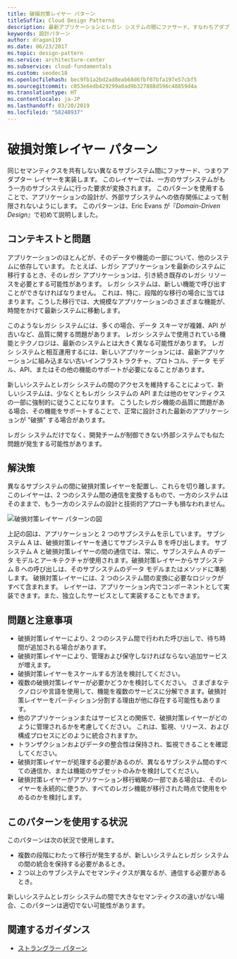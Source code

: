 ```yaml
---
title: 破損対策レイヤー パターン
titleSuffix: Cloud Design Patterns
description: 最新アプリケーションとレガシ システムの間にファサード、すなわちアダプター レイヤーを実装します。
keywords: 設計パターン
author: dragon119
ms.date: 06/23/2017
ms.topic: design-pattern
ms.service: architecture-center
ms.subservice: cloud-fundamentals
ms.custom: seodec18
ms.openlocfilehash: bec9fb1a2bd2ad8eab68d6fbf07bfa197e57cbf5
ms.sourcegitcommit: c053e6edb429299a0ad9b327888d596c48859d4a
ms.translationtype: HT
ms.contentlocale: ja-JP
ms.lasthandoff: 03/20/2019
ms.locfileid: "58248937"
---
```

# <a name="anti-corruption-layer-pattern"></a>破損対策レイヤー パターン

同じセマンティクスを共有しない異なるサブシステム間にファサード、つまりアダプター レイヤーを実装します。 このレイヤーでは、一方のサブシステムがもう一方のサブシステムに行った要求が変換されます。 このパターンを使用することで、アプリケーションの設計が、外部サブシステムへの依存関係によって制限されないようにします。 このパターンは、Eric Evans が『*Domain-Driven Design*』で初めて説明しました。

## <a name="context-and-problem"></a>コンテキストと問題

アプリケーションのほとんどが、そのデータや機能の一部について、他のシステムに依存しています。 たとえば、レガシ アプリケーションを最新のシステムに移行するとき、そのレガシ アプリケーションは、引き続き既存のレガシ リソースを必要とする可能性があります。 レガシ システムは、新しい機能で呼び出すことができなければなりません。 これは、特に、段階的な移行の場合に当てはまります。こうした移行では、大規模なアプリケーションのさまざまな機能が、時間をかけて最新システムに移動します。

このようなレガシ システムには、多くの場合、データ スキーマが複雑、API が古いなど、品質に関する問題があります。 レガシ システムで使用されている機能とテクノロジは、最新のシステムとは大きく異なる可能性があります。 レガシ システムと相互運用するには、新しいアプリケーションには、最新アプリケーションに組み込まない古いインフラストラクチャ、プロトコル、データ モデル、API、またはその他の機能のサポートが必要になることがあります。

新しいシステムとレガシ システムの間のアクセスを維持することによって、新しいシステムは、少なくともレガシ システムの API または他のセマンティクスの一部に強制的に従うことになります。 こうしたレガシ機能の品質に問題がある場合、その機能をサポートすることで、正常に設計された最新のアプリケーションが "破損" する場合があります。

レガシ システムだけでなく、開発チームが制御できない外部システムでも似た問題が発生する可能性があります。

## <a name="solution"></a>解決策

異なるサブシステムの間に破損対策レイヤーを配置し、これらを切り離します。 このレイヤーは、2 つのシステム間の通信を変換するもので、一方のシステムはそのままで、もう一方のシステムの設計と技術的アプローチも損なわれません。

![破損対策レイヤー パターンの図](./_images/anti-corruption-layer.png)

上記の図は、アプリケーションと 2 つのサブシステムを示しています。 サブシステム A は、破損対策レイヤーを通じてサブシステム B を呼び出します。 サブシステム A と破損対策レイヤーの間の通信では、常に、サブシステム A のデータ モデルとアーキテクチャが使用されます。破損対策レイヤーからサブシステム B への呼び出しは、そのサブシステムのデータ モデルまたはメソッドに準拠します。 破損対策レイヤーには、2 つのシステム間の変換に必要なロジックがすべて含まれます。 レイヤーは、アプリケーション内でコンポーネントとして実装できます。また、独立したサービスとして実装することもできます。

## <a name="issues-and-considerations"></a>問題と注意事項

- 破損対策レイヤーにより、2 つのシステム間で行われた呼び出しで、待ち時間が追加される場合があります。
- 破損対策レイヤーにより、管理および保守しなければならない追加サービスが増えます。
- 破損対策レイヤーをスケールする方法を検討してください。
- 複数の破損対策レイヤーが必要かどうかを検討してください。 さまざまなテクノロジや言語を使用して、機能を複数のサービスに分解できます。破損対策レイヤーをパーティション分割する理由が他に存在する可能性もあります。
- 他のアプリケーションまたはサービスとの関係で、破損対策レイヤーがどのように管理されるかを考慮してください。 これは、監視、リリース、および構成プロセスにどのように統合されますか。
- トランザクションおよびデータの整合性は保持され、監視できることを確認してください。
- 破損対策レイヤーが処理する必要があるのが、異なるサブシステム間のすべての通信か、または機能のサブセットのみかを検討してください。
- 破損対策レイヤーがアプリケーション移行戦略の一部である場合は、そのレイヤーを永続的に使うか、すべてのレガシ機能が移行された時点で使用をやめるのかを検討します。

## <a name="when-to-use-this-pattern"></a>このパターンを使用する状況

このパターンは次の状況で使用します。

- 複数の段階にわたって移行が発生するが、新しいシステムとレガシ システムの間の統合を保持する必要があるとき。
- 2 つ以上のサブシステムでセマンティクスが異なるが、通信する必要があるとき。

新しいシステムとレガシ システムの間で大きなセマンティクスの違いがない場合、このパターンは適切でない可能性があります。

## <a name="related-guidance"></a>関連するガイダンス

- [ストラングラー パターン](./strangler.md)
